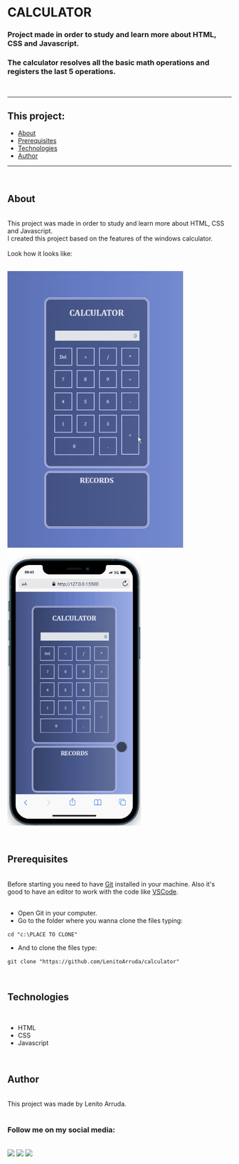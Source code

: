 # CALCULATOR

### Project made in order to study and learn more about HTML, CSS and Javascript.
### The calculator resolves all the basic math operations and registers the last 5 operations.

<br>
<hr>

<h2>This project:</h2>

* [About](#about)
* [Prerequisites](#prerequisites)
* [Technologies](#technologies)
* [Author](#author) </center>
  
<hr>
<br>
<h2>About</h2>
<br>
This project was made in order to study and learn more about HTML, CSS and Javascript.
<br>
I created this project based on the features of the windows calculator. 
<br><br>
Look how it looks like:
<br><br>
<p>
<img width=395px alt="Readme-pc" title="Readme-pc" src="./github/pc-gif.gif" />
&nbsp;&nbsp;&nbsp;&nbsp;&nbsp;&nbsp;&nbsp;&nbsp;&nbsp;&nbsp;
<img width=300px alt="Readme-cel" title="Readme-cel" src="./github/cel-gif.gif" />
</p>
<br>

<h2>Prerequisites</h2>
<br>
Before starting you need to have <a href="https://git-scm.com/downloads">Git</a> installed in your machine. 
Also it's good to have an editor to work with the code like <a href="https://code.visualstudio.com/">VSCode</a>.
<br><br>

* Open Git in your computer.
* Go to the folder where you wanna clone the files typing: 

```
cd "c:\PLACE TO CLONE"
```
* And to clone the files type: 
```
git clone "https://github.com/LenitoArruda/calculator"
```

<br>

<h2>Technologies</h2>
<br>
<ul>
<li>HTML</li>
<li>CSS</li>
<li>Javascript</li>
</ul>
<br>

<h2>Author</h2>
<br>
This project was made by Lenito Arruda. 
<br><br>
<h3>Follow me on my social media:</h3>
<br>
<a href="https://www.facebook.com/lenito.arruda" target="_blank"><img src="https://img.shields.io/badge/Facebook-1877F2?style=for-the-badge&logo=facebook&logoColor=white" target="_blank"></a>
<a href="https://www.instagram.com/lenitoarruda/" target="_blank"><img src="https://img.shields.io/badge/Instagram-E4405F?style=for-the-badge&logo=instagram&logoColor=white" target="_blank"></a>
<a href="https://www.linkedin.com/in/lenito-arruda-0065526a/" target="_blank"><img src="https://img.shields.io/badge/-LinkedIn-%230077B5?style=for-the-badge&logo=linkedin&logoColor=white" target="_blank"></a>
